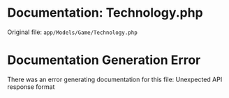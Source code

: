 # Documentation: Technology.php

Original file: `app/Models/Game/Technology.php`

# Documentation Generation Error

There was an error generating documentation for this file: Unexpected API response format